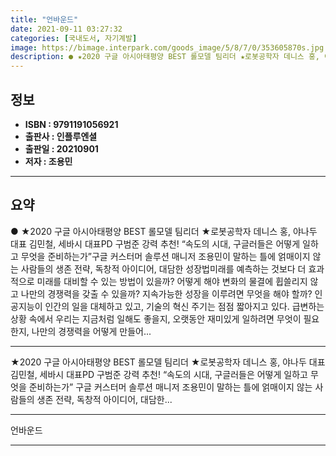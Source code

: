 ```yaml
---
title: "언바운드"
date: 2021-09-11 03:27:32
categories: [국내도서, 자기계발]
image: https://bimage.interpark.com/goods_image/5/8/7/0/353605870s.jpg
description: ● ★2020 구글 아시아태평양 BEST 롤모델 팀리더 ★로봇공학자 데니스 홍, 야나두 대표 김민철, 세바시 대표PD 구범준 강력 추천! “속도의 시대, 구글러들은 어떻게 일하고 무엇을 준비하는가”구글 커스터머 솔루션 매니저 조용민이 말하는 틀에 얽매이지 않는 사람들의 생존 전략, 독
---
```


## **정보**

- **ISBN : 9791191056921**
- **출판사 : 인플루엔셜**
- **출판일 : 20210901**
- **저자 : 조용민**

------



## **요약**

●  ★2020 구글 아시아태평양 BEST 롤모델 팀리더 ★로봇공학자 데니스 홍, 야나두 대표 김민철, 세바시 대표PD 구범준 강력 추천! “속도의 시대, 구글러들은 어떻게 일하고 무엇을 준비하는가”구글 커스터머 솔루션 매니저 조용민이 말하는 틀에 얽매이지 않는 사람들의 생존 전략, 독창적 아이디어, 대담한 성장법미래를 예측하는 것보다 더 효과적으로 미래를 대비할 수 있는 방법이 있을까? 어떻게 해야 변화의 물결에 휩쓸리지 않고 나만의 경쟁력을 갖출 수 있을까? 지속가능한 성장을 이루려면 무엇을 해야 할까? 인공지능이 인간의 일을 대체하고 있고, 기술의 혁신 주기는 점점 짧아지고 있다. 급변하는 상황 속에서 우리는 지금처럼 일해도 좋을지, 오랫동안 재미있게 일하려면 무엇이 필요한지, 나만의 경쟁력을 어떻게 만들어...

------

★2020 구글 아시아태평양 BEST 롤모델 팀리더 
★로봇공학자 데니스 홍, 야나두 대표 김민철, 세바시 대표PD 구범준 강력 추천! 
“속도의 시대, 구글러들은 어떻게 일하고 무엇을 준비하는가”
구글 커스터머 솔루션 매니저 조용민이 말하는 
틀에 얽매이지 않는 사람들의 생존 전략, 독창적 아이디어, 대담한... 

------


언바운드 

------



